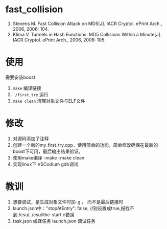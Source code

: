 # fast_collision
1. Stevens M. Fast Collision Attack on MD5[J]. IACR Cryptol.  ePrint Arch., 2006, 2006: 104.
1. Klima V. Tunnels in Hash Functions: MD5 Collisions Within a Minute[J]. IACR Cryptol. ePrint Arch., 2006, 2006: 105.
# 使用
需要安装boost
1. `make` 编译链接
1. `./first_try` 运行
1. `make clean` 清理对象文件与ELF文件 
# 修改
1. 对源码添加了注释
1. 创建一个新的my_first_try.cpp，使用简单的功能，简单修改确保在最新的boost下可用，最后输出结果验证。
1. 使用make编译
-make
-make clean
1. 实现linux下 VSCodium gdb调试

# 教训
1. 想要调试，是生成对象文件时加-g ， 而不是最后链接时
1. launch.json中："stopAtEntry": false, //别设置成true,报找不到./csu/../csu/libc-start.c错误
1. task.json 编译任务
launch.json 调试任务
